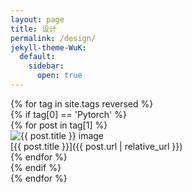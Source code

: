 ```yaml
---
layout: page
title: 设计
permalink: /design/
jekyll-theme-WuK:
  default:
    sidebar:
      open: true
---
```



{% for tag in site.tags reversed %}  
 {% if tag[0] == 'Pytorch' %}  
   {% for post in tag[1] %}  
     <img src="https://w.wallhaven.cc/full/ex/wallhaven-ex9gwo.png" alt="{{ post.title }} image" />  
     [{{ post.title }}]({{ post.url | relative_url }})  
   {% endfor %}  
 {% endif %}  
{% endfor %} 
